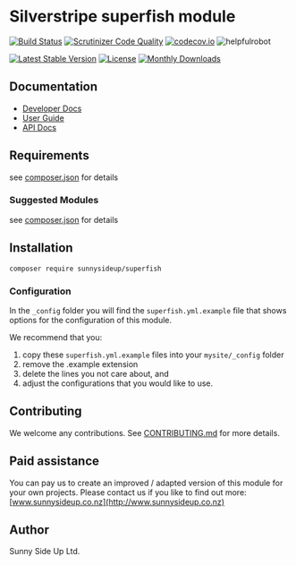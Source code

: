 # Silverstripe superfish module
[![Build Status](https://travis-ci.org/sunnysideup/silverstripe-superfish.svg?branch=master)](https://travis-ci.org/sunnysideup/silverstripe-superfish)
[![Scrutinizer Code Quality](https://scrutinizer-ci.com/g/sunnysideup/silverstripe-superfish/badges/quality-score.png?b=master)](https://scrutinizer-ci.com/g/sunnysideup/silverstripe-superfish/?branch=master)
[![codecov.io](https://codecov.io/github/sunnysideup/silverstripe-superfish/coverage.svg?branch=master)](https://codecov.io/github/sunnysideup/silverstripe-superfish?branch=master)
![helpfulrobot](https://helpfulrobot.io/sunnysideup/superfish/badge)

[![Latest Stable Version](https://poser.pugx.org/sunnysideup/superfish/version)](https://packagist.org/packages/sunnysideup/superfish)
[![License](https://poser.pugx.org/sunnysideup/superfish/license)](https://packagist.org/packages/sunnysideup/superfish)
[![Monthly Downloads](https://poser.pugx.org/sunnysideup/superfish/d/monthly)](https://packagist.org/packages/sunnysideup/superfish)


## Documentation



 * [Developer Docs](docs/en/INDEX.md)
 * [User Guide](docs/en/userguide.md)
 * [API Docs](http://docs.ssmods.com/sunnysideup/superfish/classes.xhtml)

## Requirements



see [composer.json](composer.json) for details

### Suggested Modules



see [composer.json](composer.json) for details


## Installation


```
composer require sunnysideup/superfish
```

### Configuration



In the `_config` folder you will find the `superfish.yml.example`
file that shows options for the configuration of this module.

We recommend that you:

  1. copy these `superfish.yml.example` files into your
`mysite/_config` folder
  2. remove the .example extension
  3. delete the lines you not care about, and
  4. adjust the configurations that you would like to use.


## Contributing



We welcome any contributions. See [CONTRIBUTING.md](CONTRIBUTING.md) for more details.

## Paid assistance



You can pay us to create an improved / adapted version of this module for your own projects.  Please contact us if you like to find out more: [www.sunnysideup.co.nz](http://www.sunnysideup.co.nz)

## Author



Sunny Side Up Ltd.
